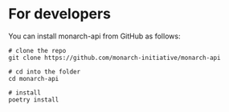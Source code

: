 # For developers

You can install monarch-api from GitHub as follows:

```
# clone the repo
git clone https://github.com/monarch-initiative/monarch-api

# cd into the folder
cd monarch-api

# install
poetry install
```
